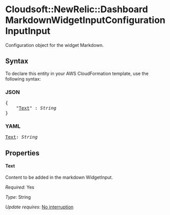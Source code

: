# Cloudsoft::NewRelic::Dashboard MarkdownWidgetInputConfigurationInputInput

Configuration object for the widget Markdown.

## Syntax

To declare this entity in your AWS CloudFormation template, use the following syntax:

### JSON

<pre>
{
    "<a href="#text" title="Text">Text</a>" : <i>String</i>
}
</pre>

### YAML

<pre>
<a href="#text" title="Text">Text</a>: <i>String</i>
</pre>

## Properties

#### Text

Content to be added in the markdown WidgetInput.

_Required_: Yes

_Type_: String

_Update requires_: [No interruption](https://docs.aws.amazon.com/AWSCloudFormation/latest/UserGuide/using-cfn-updating-stacks-update-behaviors.html#update-no-interrupt)

